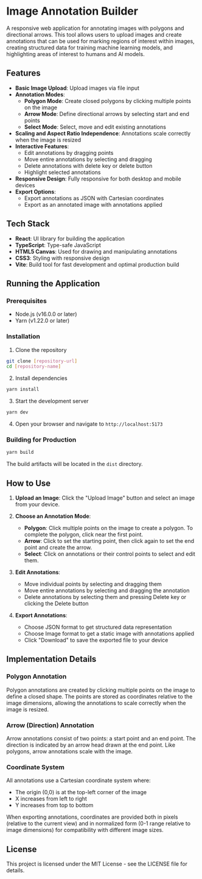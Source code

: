 # Image Annotation Builder

A responsive web application for annotating images with polygons and directional arrows. This tool allows users to upload images and create annotations that can be used for marking regions of interest within images, creating structured data for training machine learning models, and highlighting areas of interest to humans and AI models.

## Features

- **Basic Image Upload**: Upload images via file input
- **Annotation Modes**:
  - **Polygon Mode**: Create closed polygons by clicking multiple points on the image
  - **Arrow Mode**: Define directional arrows by selecting start and end points
  - **Select Mode**: Select, move and edit existing annotations
- **Scaling and Aspect Ratio Independence**: Annotations scale correctly when the image is resized
- **Interactive Features**:
  - Edit annotations by dragging points
  - Move entire annotations by selecting and dragging
  - Delete annotations with delete key or delete button
  - Highlight selected annotations
- **Responsive Design**: Fully responsive for both desktop and mobile devices
- **Export Options**:
  - Export annotations as JSON with Cartesian coordinates
  - Export as an annotated image with annotations applied

## Tech Stack

- **React**: UI library for building the application
- **TypeScript**: Type-safe JavaScript
- **HTML5 Canvas**: Used for drawing and manipulating annotations
- **CSS3**: Styling with responsive design
- **Vite**: Build tool for fast development and optimal production build

## Running the Application

### Prerequisites

- Node.js (v16.0.0 or later)
- Yarn (v1.22.0 or later)

### Installation

1. Clone the repository

```bash
git clone [repository-url]
cd [repository-name]
```

2. Install dependencies

```bash
yarn install
```

3. Start the development server

```bash
yarn dev
```

4. Open your browser and navigate to `http://localhost:5173`

### Building for Production

```bash
yarn build
```

The build artifacts will be located in the `dist` directory.

## How to Use

1. **Upload an Image**: Click the "Upload Image" button and select an image from your device.

2. **Choose an Annotation Mode**:

   - **Polygon**: Click multiple points on the image to create a polygon. To complete the polygon, click near the first point.
   - **Arrow**: Click to set the starting point, then click again to set the end point and create the arrow.
   - **Select**: Click on annotations or their control points to select and edit them.

3. **Edit Annotations**:

   - Move individual points by selecting and dragging them
   - Move entire annotations by selecting and dragging the annotation
   - Delete annotations by selecting them and pressing Delete key or clicking the Delete button

4. **Export Annotations**:
   - Choose JSON format to get structured data representation
   - Choose Image format to get a static image with annotations applied
   - Click "Download" to save the exported file to your device

## Implementation Details

### Polygon Annotation

Polygon annotations are created by clicking multiple points on the image to define a closed shape. The points are stored as coordinates relative to the image dimensions, allowing the annotations to scale correctly when the image is resized.

### Arrow (Direction) Annotation

Arrow annotations consist of two points: a start point and an end point. The direction is indicated by an arrow head drawn at the end point. Like polygons, arrow annotations scale with the image.

### Coordinate System

All annotations use a Cartesian coordinate system where:

- The origin (0,0) is at the top-left corner of the image
- X increases from left to right
- Y increases from top to bottom

When exporting annotations, coordinates are provided both in pixels (relative to the current view) and in normalized form (0-1 range relative to image dimensions) for compatibility with different image sizes.

## License

This project is licensed under the MIT License - see the LICENSE file for details.
